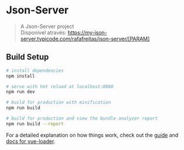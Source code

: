 # Json-Server
> A Json-Server project <br/>
> Disponível através: https://my-json-server.typicode.com/rafafreitas/json-server/[PARAM]


## Build Setup

``` bash
# install dependencies
npm install

# serve with hot reload at localhost:8080
npm run dev

# build for production with minification
npm run build

# build for production and view the bundle analyzer report
npm run build --report
```

For a detailed explanation on how things work, check out the [guide](http://vuejs-templates.github.io/webpack/) and [docs for vue-loader](http://vuejs.github.io/vue-loader).

